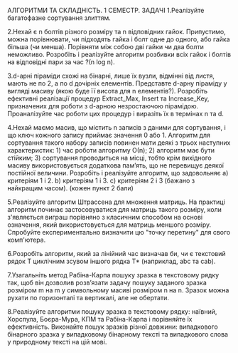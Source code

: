 АЛГОРИТМИ ТА СКЛАДНІСТЬ. 1 СЕМЕСТР. ЗАДАЧІ
 1.Реалізуйте багатофазне сортування злиттям.

 2.Нехай є n болтів різного розміру та n відповідних гайок. Припустимо, можна порівнювати, чи підходять гайка і болт одне до одного, або гайка більша (чи менша). Порівняти між собою дві гайки чи два болти неможливо. Розробіть і реалізуйте алгоритм розбивки всіх гайок і болтів на відповідні пари за час ?(n log n).

 3.d-арні піраміди схожі на бінарні, лише їх вузли, відмінні від листя, мають не по 2, а по d дочірніх елементів. Представте d-арну піраміду у вигляді масиву (якою буде її висота для n елементів?). Розробіть ефективні реалізації процедур Extract_Max, Insert та Increase_Key, призначених для роботи з d-арною незростаючою пірамідою. Проаналізуйте час роботи цих процедур і виразіть їх в термінах n та d.

 4.Нехай маємо масив, що містить n записів з даними для сортування, і що ключ кожного запису приймає значення 0 або 1. Алгоритм для сортування такого набору записів повинен мати деякі з трьох наступних характеристик: 1) час роботи алгоритму О(n); 2) алгоритм має бути стійким; 3) сортування проводиться на місці, тобто крім вихідного масиву використовується додаткова пам’ять, що не перевищує деякої постійної величини. Розробіть і реалізуйте алгоритм, що задовольняє a) критеріям 1 і 2. b) критеріям 1 і 3. c) критеріям 2 і 3 (бажано з найкращим часом). (кожен пункт 2 бали)

 5.Реалізуйте алгоритм Штрассена для множення матриць. На практиці алгоритм починає застосовуватися для матриць такого розміру, коли з'являється виграш порівняно з класичним способом на основі означення, який використовується для матриць меншого розміру. Спробуйте експериментально визначити цю "точку перетину" для свого комп'ютера.

 6.Розробіть алгоритм, який за лінійний час визначав би, чи є текстовий рядок Т циклічним зсувом іншого рядка Т* (наприклад, abc та cab).

 7.Узагальніть метод Рабіна-Карпа пошуку зразка в текстовому рядку так, щоб він дозволив розв’язати задачу пошуку заданого зразка розміром m на m у символьному масиві розміром n на n. Зразок можна рухати по горизонталі та вертикалі, але не обертати.

 8.Реалізуйте алгоритми пошуку зразка в текстовому рядку: наївний, Хорспула, Боєра-Мура, КПМ та Рабіна-Карпа і порівняйте їх ефективність. Виконайте пошук зразків різної довжини: випадкового бінарного зразка у випадковому бінарному тексті та випадкового слова у природному тексті на цій мові.

